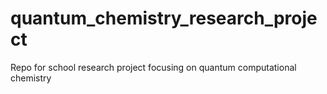 # quantum_chemistry_research_project
Repo for school research project focusing on quantum computational chemistry
